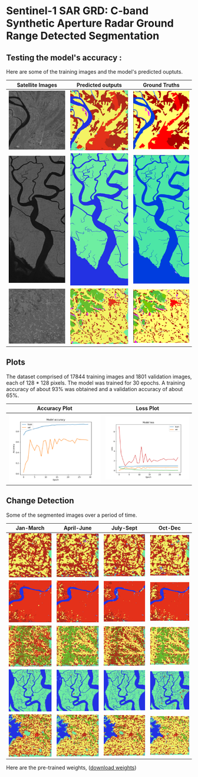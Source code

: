 # Sentinel-1 SAR GRD: C-band Synthetic Aperture Radar Ground Range Detected Segmentation

## Testing the model's accuracy :

Here are some of the training images and the model's predicted ouptuts.

|    Satellite Images    | Predicted outputs  |     Ground Truths     |
| :--------------------: | :----------------: | :-------------------: |
| <img src="images/2.png" alt="2.png" width="200"/>   | <img src="images/out2.jpg" alt="out2.jpg" width="200"/>  | <img src="images/gt-2.png" alt="gt-2.png" width="200"/>  |
| <img src="images/18.png" alt="18.png" width="200"/>| <img src="images/out18.jpg" alt="out18.jpg" width="200"/> | <img src="images/gt-18.png" alt="gt-18.png" width="200"/>  |
| <img src="images/21.png" alt="21.png" width="200"/> | <img src="images/out21.jpg" alt="out21.jpg" width="200"/> | <img src="images/gt-21.png" alt="gt-21.png" width="200"/>  |

## Plots

The dataset comprised of 17844 training images and 1801 validation images, each of 128 \* 128 pixels. The model was trained for 30 epochs.
A training accuracy of about 93% was obtained and a validation accuracy of about 65%.

|            Accuracy Plot             |            Loss Plot             |
| :----------------------------------: | :------------------------------: |
| ![](images/plots/Accuracy_Plot-SAR-2.png) | ![](images/plots/Loss_Plot-SAR-2.png) |

## Change Detection

Some of the segmented images over a period of time.

|          Jan-March          |           April-June           |           July-Sept            |           Oct-Dec            |
| :-------------------------: | :-------------------------: | :-------------------------: | :-------------------------: |
| ![](images/Jan-March/out1.jpg)  | ![](images/Apr-June/out1.jpg)  | ![](images/July-Sept/out1.jpg)  | ![](images/Oct-Dec/out1.jpg) | 
| ![](images/Jan-March/out3.jpg) | ![](images/Apr-June/out3.jpg) | ![](images/July-Sept/out3.jpg) | ![](images/Oct-Dec/out3.jpg)|
| ![](images/Jan-March/out11.jpg) |  ![](images/Apr-June/out11.jpg) | ![](images/July-Sept/out11.jpg)| ![](images/Oct-Dec/out11.jpg)|
| ![](images/Jan-March/out14.jpg) |  ![](images/Apr-June/out14.jpg)| ![](images/July-Sept/out14.jpg) | ![](images/Oct-Dec/out14.jpg)|
| ![](images/Jan-March/out22.jpg) |  ![](images/Apr-June/out22.jpg)| ![](images/July-Sept/out22.jpg) | ![](images/Oct-Dec/out22.jpg)|

Here are the pre-trained weights, ([download weights](https://drive.google.com/file/d/13dyzByX94_a8iqIy7UBuSI3eIAMuxPqp/view?usp=sharing))
